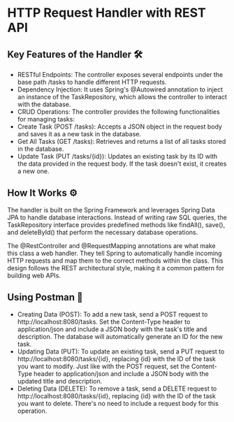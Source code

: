 # HTTP Request Handler with REST API

Key Features of the Handler 🛠️
--
- RESTful Endpoints: The controller exposes several endpoints under the base path /tasks to handle different HTTP requests.
- Dependency Injection: It uses Spring's @Autowired annotation to inject an instance of the TaskRepository, which allows the controller to interact with the database.
- CRUD Operations: The controller provides the following functionalities for managing tasks:
- Create Task (POST /tasks): Accepts a JSON object in the request body and saves it as a new task in the database.
- Get All Tasks (GET /tasks): Retrieves and returns a list of all tasks stored in the database.
- Update Task (PUT /tasks/{id}): Updates an existing task by its ID with the data provided in the request body. If the task doesn't exist, it creates a new one.

How It Works ⚙️
--
The handler is built on the Spring Framework and leverages Spring Data JPA to handle database interactions. Instead of writing raw SQL queries, the TaskRepository interface provides predefined methods like findAll(), save(), and deleteById() that perform the necessary database operations.

The @RestController and @RequestMapping annotations are what make this class a web handler. They tell Spring to automatically handle incoming HTTP requests and map them to the correct methods within the class. This design follows the REST architectural style, making it a common pattern for building web APIs.


Using Postman 🚀
--
- Creating Data (POST): To add a new task, send a POST request to http://localhost:8080/tasks. Set the Content-Type header to application/json and include a JSON body with the task's title and description. The database will automatically generate an ID for the new task.
- Updating Data (PUT): To update an existing task, send a PUT request to http://localhost:8080/tasks/{id}, replacing {id} with the ID of the task you want to modify. Just like with the POST request, set the Content-Type header to application/json and include a JSON body with the updated title and description.
- Deleting Data (DELETE): To remove a task, send a DELETE request to http://localhost:8080/tasks/{id}, replacing {id} with the ID of the task you want to delete. There's no need to include a request body for this operation.
